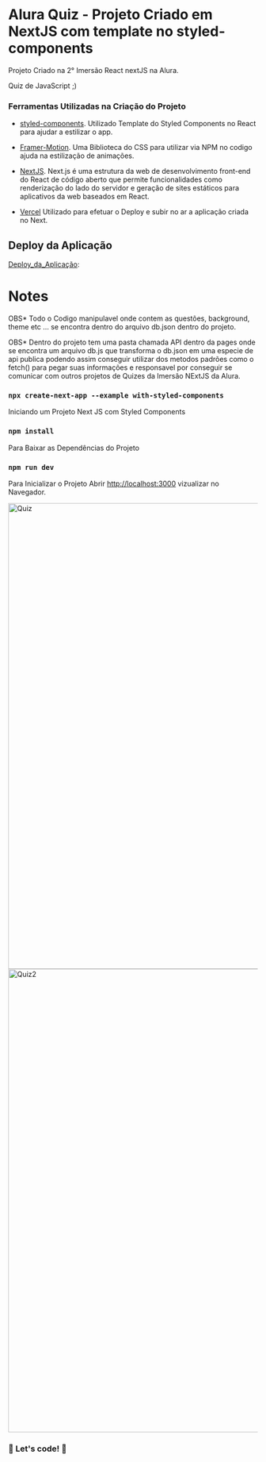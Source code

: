 # Alura Quiz - Projeto Criado em NextJS  com template no styled-components

Projeto Criado na 2° Imersão React nextJS na Alura.

Quiz de JavaScript ;) 

### Ferramentas Utilizadas na Criação do Projeto  

* [styled-components](https://github.com/styled-components/styled-components).
Utilizado Template do Styled Components no React para ajudar a estilizar o app.

* [Framer-Motion](https://www.framer.com/motion/).
Uma Biblioteca do CSS para utilizar via NPM no codigo ajuda na estilização de animações.

* [NextJS](https://nextjs.org/).
Next.js é uma estrutura da web de desenvolvimento front-end do React de código aberto que permite funcionalidades como renderização do lado do servidor e geração de sites estáticos para aplicativos da web baseados em React.

* [Vercel](https://vercel.com/)
Utilizado para efetuar o Deploy e subir no ar a aplicação criada no Next. 

## Deploy da Aplicação 

[Deploy_da_Aplicação](https://aluraquiz-javascript-git-main.hmontarroyos.vercel.app/):


# Notes 

OBS* Todo o Codigo manipulavel onde contem as questões, background, theme etc ... se encontra dentro do arquivo db.json dentro do projeto.

OBS* Dentro do projeto tem uma pasta chamada API dentro da pages onde se encontra um arquivo db.js que transforma o db.json em uma especie de api publica podendo assim conseguir utilizar dos metodos padrões como o fetch() para pegar suas informações e responsavel por conseguir se comunicar com outros projetos de Quizes da Imersão NExtJS da Alura. 

### `npx create-next-app --example with-styled-components`

Iniciando um Projeto Next JS com Styled Components 

### `npm install`

Para Baixar as Dependências do Projeto 

### `npm run dev`

Para Inicializar o Projeto 
Abrir [http://localhost:3000](http://localhost:3000) vizualizar no Navegador. 

<img width="939" alt="Quiz" src="https://user-images.githubusercontent.com/60220406/106364330-fa001980-630c-11eb-8d35-f601789b89c4.png">



<img width="934" alt="Quiz2" src="https://user-images.githubusercontent.com/60220406/106364331-fb314680-630c-11eb-8841-172c9ef18201.png">


### 🚀 Let's code! 🚀 ###

